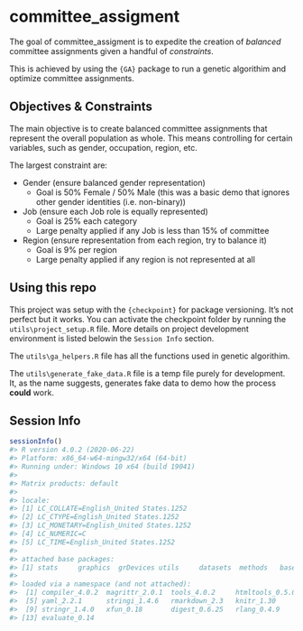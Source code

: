 
<!-- README.md is generated from README.Rmd. Please edit that file -->

# committee\_assigment

The goal of committee\_assigment is to expedite the creation of
*balanced* committee assignments given a handful of *constraints*.

This is achieved by using the `{GA}` package to run a genetic algorithim
and optimize committee assignments.

## Objectives & Constraints

The main objective is to create balanced committee assignments that
represent the overall population as whole. This means controlling for
certain variables, such as gender, occupation, region, etc.

The largest constraint are:

  - Gender (ensure balanced gender representation)
      - Goal is 50% Female / 50% Male (this was a basic demo that
        ignores other gender identities (i.e. non-binary))
  - Job (ensure each Job role is equally represented)
      - Goal is 25% each category
      - Large penalty applied if any Job is less than 15% of committee
  - Region (ensure representation from each region, try to balance it)
      - Goal is 9% per region
      - Large penalty applied if any region is not represented at all

## Using this repo

This project was setup with the `{checkpoint}` for package versioning.
It’s not perfect but it works. You can activate the checkpoint folder by
running the `utils\project_setup.R` file. More details on project
development environment is listed belowin the `Session Info` section.

The `utils\ga_helpers.R` file has all the functions used in genetic
algorithim.

The `utils\generate_fake_data.R` file is a temp file purely for
development. It, as the name suggests, generates fake data to demo how
the process **could** work.

## Session Info

``` r
sessionInfo()
#> R version 4.0.2 (2020-06-22)
#> Platform: x86_64-w64-mingw32/x64 (64-bit)
#> Running under: Windows 10 x64 (build 19041)
#> 
#> Matrix products: default
#> 
#> locale:
#> [1] LC_COLLATE=English_United States.1252 
#> [2] LC_CTYPE=English_United States.1252   
#> [3] LC_MONETARY=English_United States.1252
#> [4] LC_NUMERIC=C                          
#> [5] LC_TIME=English_United States.1252    
#> 
#> attached base packages:
#> [1] stats     graphics  grDevices utils     datasets  methods   base     
#> 
#> loaded via a namespace (and not attached):
#>  [1] compiler_4.0.2  magrittr_2.0.1  tools_4.0.2     htmltools_0.5.0
#>  [5] yaml_2.2.1      stringi_1.4.6   rmarkdown_2.3   knitr_1.30     
#>  [9] stringr_1.4.0   xfun_0.18       digest_0.6.25   rlang_0.4.9    
#> [13] evaluate_0.14
```

